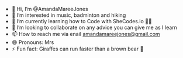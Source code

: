- 👋 Hi, I’m @AmandaMareeJones
- 👀 I’m interested in music, badminton and hiking
- 🌱 I’m currently learning how to Code with SheCodes.io 👩‍💻
- 💞️ I’m looking to collaborate on any advice you can give me as I learn
- 📫 How to reach me via enail amandamareejones@gmail.com
- 😄 Pronouns: Mrs
- ⚡ Fun fact: Giraffes can run faster than a brown bear 🦒

<!---
AmandaMareeJones/AmandaMareeJones is a ✨ special ✨ repository because its `README.md` (this file) appears on your GitHub profile.
You can click the Preview link to take a look at your changes.
--->
